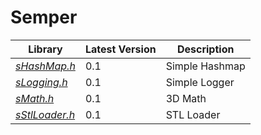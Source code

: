 # Semper


| Library | Latest Version | Description |
|------|----------------|-------------|
| [_sHashMap.h_](https://github.com/hoffstadt/Semper/blob/master/src/sHashMap.h) | 0.1 | Simple Hashmap |
| [_sLogging.h_](https://github.com/hoffstadt/Semper/blob/master/src/sLogging.h) | 0.1 | Simple Logger |
| [_sMath.h_](https://github.com/hoffstadt/Semper/blob/master/src/sMath.h) | 0.1 | 3D Math |
| [_sStlLoader.h_](https://github.com/hoffstadt/Semper/blob/master/src/sStlLoader.h) | 0.1 | STL Loader |

